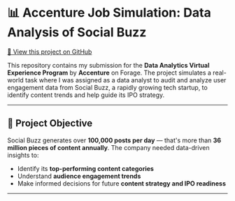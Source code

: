 # 📊 Accenture Job Simulation: Data Analysis of Social Buzz
[🔗 View this project on GitHub](https://github.com/mdey26/Accenture-NA-Data-Analytics-Visualization-Job-Simulation-Project)

This repository contains my submission for the **Data Analytics Virtual Experience Program** by **Accenture** on Forage. The project simulates a real-world task where I was assigned as a data analyst to audit and analyze user engagement data from Social Buzz, a rapidly growing tech startup, to identify content trends and help guide its IPO strategy.

---

## 🧠 Project Objective

Social Buzz generates over **100,000 posts per day** — that's more than **36 million pieces of content annually**. The company needed data-driven insights to:
- Identify its **top-performing content categories**
- Understand **audience engagement trends**
- Make informed decisions for future **content strategy and IPO readiness**

---



